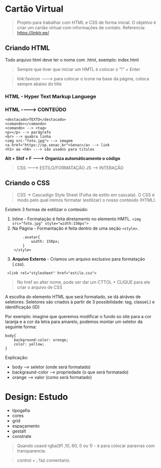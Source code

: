 # Cartão Virtual
> Projeto para trabalhar com HTML e CSS de forma inicial. O objetivo é criar um cartão virtual com informações de contato. Referencia: https://linktr.ee/

## Criando HTML
Todo arquivo html deve ter o nome com .html, exemplo:
index.html

> Sempre que tiver que iniciar um HMTL é colocar o "!" + Enter

> link:favicon ---> para colocar o icone na base da página, coloca sempre abaixo do title

### HTML - Hyper Text Markup Languege
### HTML ----> CONTEÚDO
```
<destacado>TEXTO</destacado>
<comando></comando>
<comando> --> <tag>
<p></p> --> parágrafo
<br> --> quabra linha
<img src-"foto.jpg"> --> imagem
<a href="https://sp.senac.br">Senac</a> --> link
<h1> ao <h6> ---> são usados para titulos
```
**Alt + Shif + F ---> Organiza automáticamente o código**

> CSS ---> ESTILO/FORMATAÇÃO
> JS --> INTERAÇÃO

## Criando o CSS
> CSS -> Cascadign Style Sheet (Folha de estilo em cascata). O CSS é modo pelo qual iremos formatar (estilizar) o nosso conteúdo (HTML).

Existem 3 formas de estilizar o conteúdo:

1. Inline - Formatação é feita diretamento no elemento HMTL.
```<img src="foto.jpg" style="width:150px">``` 
2. Na Página - Formantação é feita dentro de uma seção `<style>`.
```<style>
        .avatar{
            width: 150px;
        }
    </style>
```
3. **Arquivo Externo** - Criamos um arquivo exclusivo para formatação (.css).
```
 <link rel="stylesheet" href="estilo.css">
 ```
 > No href ao alter nome, pode ser dar um CTTOL + CLIQUE para ele criar o arquivo de CSS

A escolha do elemento HTML que será formatado, se dá atráves de seletores. Seletores são criados à partir de 3 possibilidade: tag, classe(.) e identificação (ID)

Por exemplo: imagine que queremos modificar o fundo so site para a cor laranja e a cor da letra para amarelo, podemos montar um seletor da seguinte forma:
```
body{
    background-color: orenge;
    color: yellow;
}
```
Explicação:

- body --> seletor (onde será formatado)
- backgraund-color --> propriedade (o que será formatado)
-  orange --> valor (como será formatado)

# Design: Estudo
 - tipogafia
 - cores
 - grid
 - espaçamento
 - gestalt
 - constrate

 
> Quando usaod rgba(91 ,10, 60, 0 ou 1) - é para colocar paravras com transparencia.

>control + ; faz comentario.
